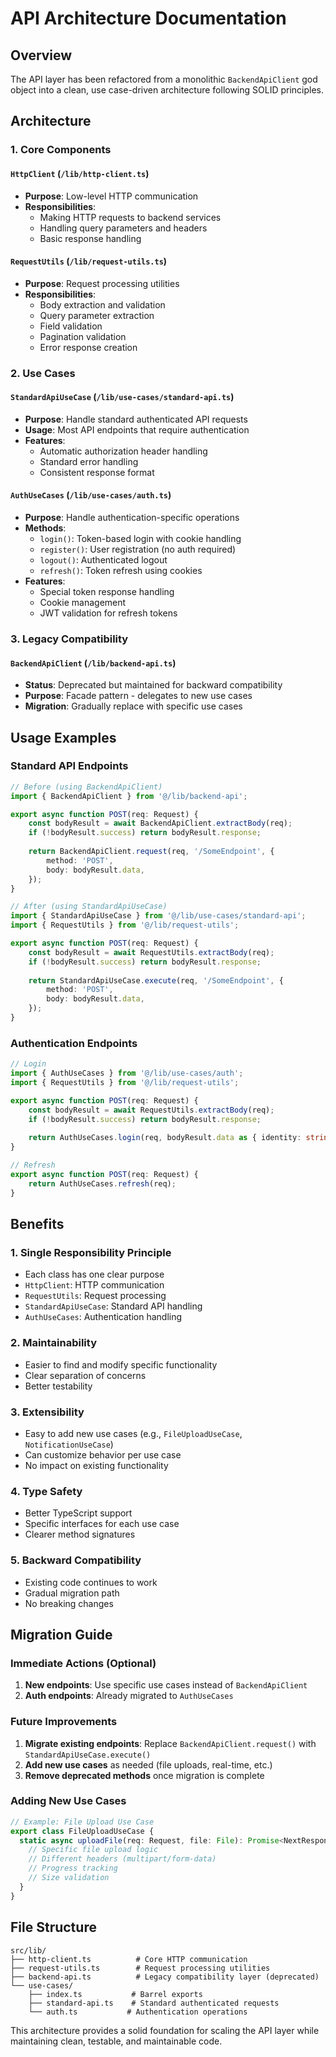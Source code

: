 # API Architecture Documentation

## Overview

The API layer has been refactored from a monolithic `BackendApiClient` god object into a clean, use case-driven architecture following SOLID principles.

## Architecture

### 1. Core Components

#### `HttpClient` (`/lib/http-client.ts`)
- **Purpose**: Low-level HTTP communication
- **Responsibilities**: 
  - Making HTTP requests to backend services
  - Handling query parameters and headers
  - Basic response handling

#### `RequestUtils` (`/lib/request-utils.ts`)
- **Purpose**: Request processing utilities
- **Responsibilities**:
  - Body extraction and validation
  - Query parameter extraction
  - Field validation
  - Pagination validation
  - Error response creation

### 2. Use Cases

#### `StandardApiUseCase` (`/lib/use-cases/standard-api.ts`)
- **Purpose**: Handle standard authenticated API requests
- **Usage**: Most API endpoints that require authentication
- **Features**:
  - Automatic authorization header handling
  - Standard error handling
  - Consistent response format

#### `AuthUseCases` (`/lib/use-cases/auth.ts`)
- **Purpose**: Handle authentication-specific operations
- **Methods**:
  - `login()`: Token-based login with cookie handling
  - `register()`: User registration (no auth required)
  - `logout()`: Authenticated logout
  - `refresh()`: Token refresh using cookies
- **Features**:
  - Special token response handling
  - Cookie management
  - JWT validation for refresh tokens

### 3. Legacy Compatibility

#### `BackendApiClient` (`/lib/backend-api.ts`)
- **Status**: Deprecated but maintained for backward compatibility
- **Purpose**: Facade pattern - delegates to new use cases
- **Migration**: Gradually replace with specific use cases

## Usage Examples

### Standard API Endpoints

```typescript
// Before (using BackendApiClient)
import { BackendApiClient } from '@/lib/backend-api';

export async function POST(req: Request) {
    const bodyResult = await BackendApiClient.extractBody(req);
    if (!bodyResult.success) return bodyResult.response;
    
    return BackendApiClient.request(req, '/SomeEndpoint', {
        method: 'POST',
        body: bodyResult.data,
    });
}

// After (using StandardApiUseCase)
import { StandardApiUseCase } from '@/lib/use-cases/standard-api';
import { RequestUtils } from '@/lib/request-utils';

export async function POST(req: Request) {
    const bodyResult = await RequestUtils.extractBody(req);
    if (!bodyResult.success) return bodyResult.response;
    
    return StandardApiUseCase.execute(req, '/SomeEndpoint', {
        method: 'POST',
        body: bodyResult.data,
    });
}
```

### Authentication Endpoints

```typescript
// Login
import { AuthUseCases } from '@/lib/use-cases/auth';
import { RequestUtils } from '@/lib/request-utils';

export async function POST(req: Request) {
    const bodyResult = await RequestUtils.extractBody(req);
    if (!bodyResult.success) return bodyResult.response;
    
    return AuthUseCases.login(req, bodyResult.data as { identity: string; password: string });
}

// Refresh
export async function POST(req: Request) {
    return AuthUseCases.refresh(req);
}
```

## Benefits

### 1. **Single Responsibility Principle**
- Each class has one clear purpose
- `HttpClient`: HTTP communication
- `RequestUtils`: Request processing
- `StandardApiUseCase`: Standard API handling
- `AuthUseCases`: Authentication handling

### 2. **Maintainability**
- Easier to find and modify specific functionality
- Clear separation of concerns
- Better testability

### 3. **Extensibility**
- Easy to add new use cases (e.g., `FileUploadUseCase`, `NotificationUseCase`)
- Can customize behavior per use case
- No impact on existing functionality

### 4. **Type Safety**
- Better TypeScript support
- Specific interfaces for each use case
- Clearer method signatures

### 5. **Backward Compatibility**
- Existing code continues to work
- Gradual migration path
- No breaking changes

## Migration Guide

### Immediate Actions (Optional)
1. **New endpoints**: Use specific use cases instead of `BackendApiClient`
2. **Auth endpoints**: Already migrated to `AuthUseCases`

### Future Improvements
1. **Migrate existing endpoints**: Replace `BackendApiClient.request()` with `StandardApiUseCase.execute()`
2. **Add new use cases** as needed (file uploads, real-time, etc.)
3. **Remove deprecated methods** once migration is complete

### Adding New Use Cases

```typescript
// Example: File Upload Use Case
export class FileUploadUseCase {
  static async uploadFile(req: Request, file: File): Promise<NextResponse> {
    // Specific file upload logic
    // Different headers (multipart/form-data)
    // Progress tracking
    // Size validation
  }
}
```

## File Structure

```
src/lib/
├── http-client.ts          # Core HTTP communication
├── request-utils.ts        # Request processing utilities
├── backend-api.ts          # Legacy compatibility layer (deprecated)
└── use-cases/
    ├── index.ts           # Barrel exports
    ├── standard-api.ts    # Standard authenticated requests
    └── auth.ts           # Authentication operations
```

This architecture provides a solid foundation for scaling the API layer while maintaining clean, testable, and maintainable code.
